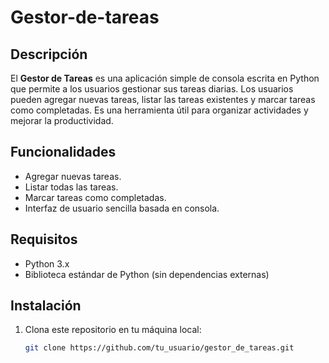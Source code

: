 # Gestor-de-tareas

## Descripción

El **Gestor de Tareas** es una aplicación simple de consola escrita en Python que permite a los usuarios gestionar sus tareas diarias. Los usuarios pueden agregar nuevas tareas, listar las tareas existentes y marcar tareas como completadas. Es una herramienta útil para organizar actividades y mejorar la productividad.

## Funcionalidades

- Agregar nuevas tareas.
- Listar todas las tareas.
- Marcar tareas como completadas.
- Interfaz de usuario sencilla basada en consola.

## Requisitos

- Python 3.x
- Biblioteca estándar de Python (sin dependencias externas)

## Instalación

1. Clona este repositorio en tu máquina local:
   ```bash
   git clone https://github.com/tu_usuario/gestor_de_tareas.git
